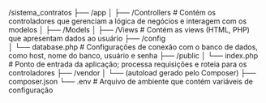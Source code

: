 /sistema_contratos
├── /app
│   ├── /Controllers                  # Contém os controladores que gerenciam a lógica de negócios e interagem com os modelos
│   ├── /Models
│   ├── /Views                        # Contém as views (HTML, PHP) que apresentam dados ao usuário
├── /config                            
│   └── database.php                  # Configurações de conexão com o banco de dados, como host, nome do banco, usuário e senha
├── /public
│   └── index.php                     # Ponto de entrada da aplicação; processa requisições e roteia para os controladores
├── /vendor
│   └── (autoload gerado pelo Composer)
├── composer.json
└── .env                               # Arquivo de ambiente que contém variáveis de configuração
